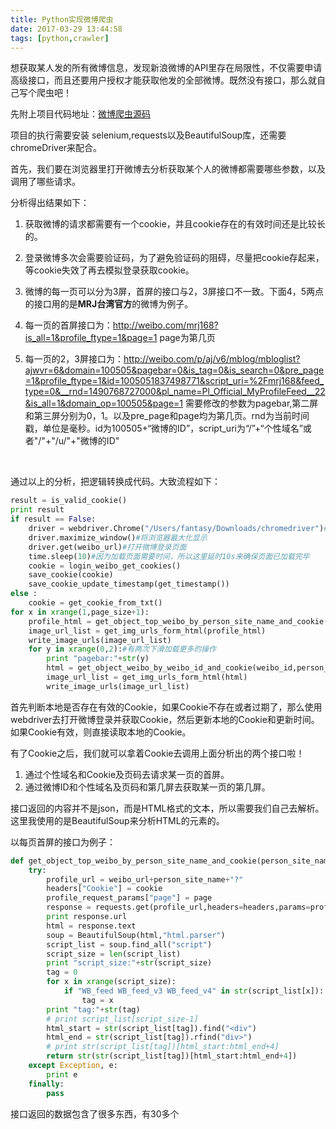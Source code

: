 ```yaml
---
title: Python实现微博爬虫
date: 2017-03-29 13:44:58
tags: [python,crawler]
---
```


想获取某人发的所有微博信息，发现新浪微博的API里存在局限性，不仅需要申请高级接口，而且还要用户授权才能获取他发的全部微博。既然没有接口，那么就自己写个爬虫吧！

先附上项目代码地址：<a href="https://github.com/darrenfantasy/image_crawler/tree/master/SinaWeibo" target="_blank">微博爬虫源码</a>

项目的执行需要安装 selenium,requests以及BeautifulSoup库，还需要chromeDriver来配合。

首先，我们要在浏览器里打开微博去分析获取某个人的微博都需要哪些参数，以及调用了哪些请求。

分析得出结果如下：

1. 获取微博的请求都需要有一个cookie，并且cookie存在的有效时间还是比较长的。

2. 登录微博多次会需要验证码，为了避免验证码的阻碍，尽量把cookie存起来，等cookie失效了再去模拟登录获取cookie。

3. 微博的每一页可以分为3屏，首屏的接口与2，3屏接口不一致。下面4，5两点的接口用的是**MRJ台湾官方**的微博为例子。

4. 每一页的首屏接口为：http://weibo.com/mrj168?is_all=1&profile_ftype=1&page=1 page为第几页

5. 每一页的2，3屏接口为：http://weibo.com/p/aj/v6/mblog/mbloglist?ajwvr=6&domain=100505&pagebar=0&is_tag=0&is_search=0&pre_page=1&profile_ftype=1&id=1005051837498771&script_uri=%2Fmrj168&feed_type=0&__rnd=1490768727000&pl_name=Pl_Official_MyProfileFeed__22&is_all=1&domain_op=100505&page=1 需要修改的参数为pagebar,第二屏和第三屏分别为0，1。以及pre_page和page均为第几页。rnd为当前时间戳，单位是毫秒。id为100505+“微博的ID”，script_uri为“/”+“个性域名”或者"/"+"/u/"+"微博的ID"

   ​

通过以上的分析，把逻辑转换成代码。大致流程如下：

```python
result = is_valid_cookie()
print result
if result == False:
	driver = webdriver.Chrome("/Users/fantasy/Downloads/chromedriver")#打开Chrome
	driver.maximize_window()#将浏览器最大化显示
	driver.get(weibo_url)#打开微博登录页面
	time.sleep(10)#因为加载页面需要时间，所以这里延时10s来确保页面已加载完毕
	cookie = login_weibo_get_cookies()
	save_cookie(cookie)
	save_cookie_update_timestamp(get_timestamp())
else :
	cookie = get_cookie_from_txt()
for x in xrange(1,page_size+1):
	profile_html = get_object_top_weibo_by_person_site_name_and_cookie(person_site_name,cookie,x)
	image_url_list = get_img_urls_form_html(profile_html)
	write_image_urls(image_url_list)
	for y in xrange(0,2):#有两次下滑加载更多的操作
		print "pagebar:"+str(y)
		html = get_object_weibo_by_weibo_id_and_cookie(weibo_id,person_site_name,cookie,y,x)
		image_url_list = get_img_urls_form_html(html)
		write_image_urls(image_url_list)
```

首先判断本地是否存在有效的Cookie，如果Cookie不存在或者过期了，那么使用webdriver去打开微博登录并获取Cookie，然后更新本地的Cookie和更新时间。如果Cookie有效，则直接读取本地的Cookie。

有了Cookie之后，我们就可以拿着Cookie去调用上面分析出的两个接口啦！

1. 通过个性域名和Cookie及页码去请求某一页的首屏。
2. 通过微博ID和个性域名及页码和第几屏去获取某一页的第几屏。

接口返回的内容并不是json，而是HTML格式的文本，所以需要我们自己去解析。这里我使用的是BeautifulSoup来分析HTML的元素的。

以每页首屏的接口为例子：

```python
def get_object_top_weibo_by_person_site_name_and_cookie(person_site_name,cookie,page):#每一页顶部微博
	try:
		profile_url = weibo_url+person_site_name+"?"
		headers["Cookie"] = cookie
		profile_request_params["page"] = page
		response = requests.get(profile_url,headers=headers,params=profile_request_params)
		print response.url
		html = response.text
		soup = BeautifulSoup(html,"html.parser")
		script_list = soup.find_all("script")
		script_size = len(script_list)
		print "script_size:"+str(script_size)
		tag = 0
		for x in xrange(script_size):
			if "WB_feed WB_feed_v3 WB_feed_v4" in str(script_list[x]):
				tag = x
		print "tag:"+str(tag)
		# print script_list[script_size-1]
		html_start = str(script_list[tag]).find("<div")
		html_end = str(script_list[tag]).rfind("div>")
		# print str(script_list[tag])[html_start:html_end+4]
		return str(str(script_list[tag])[html_start:html_end+4])
	except Exception, e:
		print e
	finally:
		pass
```

接口返回的数据包含了很多东西，有30多个<script>标签，分析发现微博的内容在一个包含“WB_feed WB_feed_v3 WB_feed_v4”内容的<script>标签中。所以我们找到这个<script>，然后去掉头尾的无用信息，就获取到了我们想要的内容所在的script里。

接下来就是解析数据了，这里我想获取的是所发的微博里面所包含的图片。

```python
def get_img_urls_form_html(html):#从返回的html格式的字符串中获取图片
	try:
		image_url_list = []
		result_html = html.replace("\\","")
		soup = BeautifulSoup(result_html,"html.parser")
		div_list = soup.find_all("div",'media_box')
		print "div_list:"+str(len(div_list))
		for x in xrange(len(div_list)):
			image_list = div_list[x].find_all("img")
			for y in xrange(len(image_list)):
				image_url = image_list[y].get("src").replace("\\","")
				print image_url
				image_url_list.append(image_url.replace("\"",""))			
		return image_url_list
	except Exception, e:
		print e
	finally:
		pass
```

直接使用find_all来获取所有图片，再用get("src")来获取图片的url。



然后我的微博爬虫就这样实现了，好像也不难的样子。。。但是面对微博接口返回的一大堆数据，需要耐心去分析。